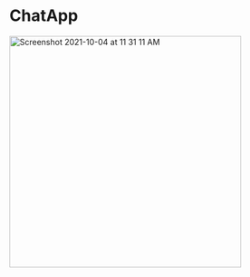 # ChatApp
<img width="409" alt="Screenshot 2021-10-04 at 11 31 11 AM" src="https://user-images.githubusercontent.com/62138248/135801384-fd847f41-dbc2-47fd-911a-15d05042659e.png">
